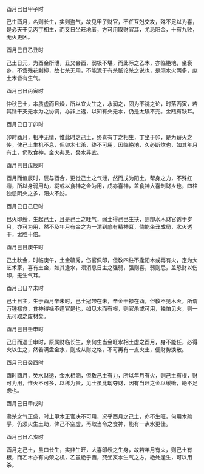 酉月己日甲子时

己生酉月，名则长生，实则盗气，故见甲子财官，不任互尅交攻，殊不足以为喜，是必天干见丙丁相生，而又日坐旺地者，方可用取财官耳，尤忌阳金，十有九败，无火更凶。

酉月己日乙丑时

己土日元，为酉金所泄，丑又会酉，弱极不堪，而此际之乙木，亦临絶地，坐衰乡，不啻残花剩柳，故七杀无用，不能泥于有杀祇论杀之说也，是须水火两多，庶土木皆有生气。

酉月己日丙寅时

仲秋己土，本质虚而且燥，所以宜火生之，水润之，固为不祧之论，时落丙寅，若其馀干支无水为之协调，亦非上选，以知有火无水，仍是太璞不完。金瓯有缺耳。

酉月己日丁卯时

卯时酉月，相冲无情，惟此时之己土，终喜有丁之相生，丁坐于卯，是为薪火之传，俾己土生机不息，但卯木七杀，终不可用，因临絶地，久必断炊也，如其年月有土，仍取食神，金火弗忌，癸水非宜。

酉月己日戊辰时

酉月而值辰时，辰与酉合，更觉己土之气泄，然而戊为阳土，帮身之力，不殊扛鼎，所以身弱用劫，緃或以食神之金为用，戊亦喜神，盖食神大喜刦财乡也，四柱独忌阴火之多，阳火不妨。

酉月己日己巳时

巳火印绶，生起己土，且是己土之旺气，弱土得己巳生扶，则卽水木财官透于岁月，亦可为用，然不及年月有金之为一清到底有精神耳，倘能坐丑成局，水火透干，尤胜十倍。

酉月己日庚午时

己土秋金，时临庚午，土金毓秀，伤官佩印，但敎四柱不逢阳木或再有火，定为大艺术家，喜有土金，如其逢水，须消息日主之强弱，强则喜，弱则忌，盖恐财以伤印，无生气耳。

酉月己日辛未时

己土日主，生于酉月辛未时，己土冠带在未，辛金干禄在酉，但敎不见木火，所谓万锺禄食，食神得禄不逢官是也，如见木而有根，则官杀或可用，独怕见火，则一无可取之废材矣。

酉月己日壬申时

己日而遇壬申时，原属财临长生，奈何生当金旺水相土虚之酉月，身不能任，必得火以生之，然若满盘金水，则成从财之格，不可再有一点火土，便财势涣散。

酉月己日癸酉时

酉时酉月，癸水财透，金水相涵，但敎己土有力，所以年月有火，则己土有根，财可为用，惟火不可多，以稀为贵，见土虽比刼夺财，因有当旺之金以缓衝，絶不足虑也。

酉月己日甲戌时

肃杀之气正盛，时上甲木正官决不可用，况乎酉月之己土，亦不生旺，何用木疏乎，仍须火生土助，俾己不空虚，再取当令之食神，能有一点水更佳。

酉月己日乙亥时

酉月之己土，虽曰长生，实非生旺，大喜印绶之生身，故若年月有火，则己土有根，而乙木亦有向荣之机，乙虽絶于酉，究坐亥水生气之方，絶处逢生，可以用杀。

